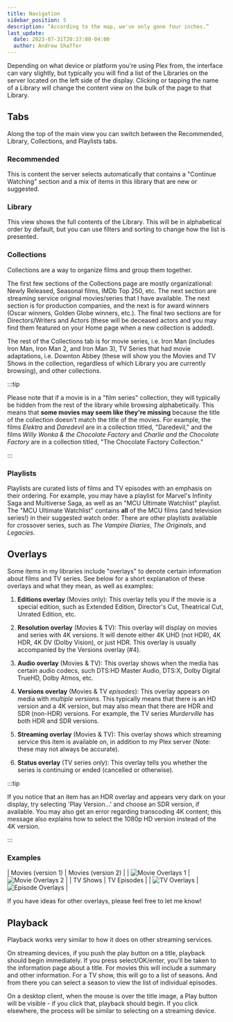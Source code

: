 ```yaml
---
title: Navigation
sidebar_position: 5
description: “According to the map, we've only gone four inches.”
last_update:
  date: 2023-07-31T20:37:00-04:00
  author: Andrew Shaffer
---
```


Depending on what device or platform you're using Plex from, the interface can vary slightly, but typically you will find a list of the Libraries on the server located on the left side of the display. Clicking or tapping the name of a Library will change the content view on the bulk of the page to that Library.

## Tabs

Along the top of the main view you can switch between the Recommended, Library, Collections, and Playlists tabs.

### Recommended

This is content the server selects automatically that contains a "Continue Watching" section and a mix of items in this library that are new or suggested.

### Library

This view shows the full contents of the Library. This will be in alphabetical order by default, but you can use filters and sorting to change how the list is presented.

### Collections

Collections are a way to organize films and group them together.

The first few sections of the Collections page are mostly organizational: Newly Released, Seasonal films, IMDb Top 250, etc. The next section are streaming service original movies/series that I have available. The next section is for production companies, and the next is for award winners (Oscar winners, Golden Globe winners, etc.). The final two sections are for Directors/Writers and Actors (these will be deceased actors and you may find them featured on your Home page when a new collection is added).

The rest of the Collections tab is for movie series, i.e. Iron Man (includes Iron Man, Iron Man 2, and Iron Man 3), TV Series that had movie adaptations, i.e. Downton Abbey (these will show you the Movies and TV Shows in the collection, regardless of which Library you are currently browsing), and other collections.

:::tip

Please note that if a movie is in a "film series" collection, they will typically be hidden from the rest of the library while browsing alphabetically. This means that **some movies may seem like they're missing** because the title of the collection doesn't match the title of the movies. For example, the films *Elektra* and *Daredevil* are in a collection titled, "Daredevil," and the films *Willy Wonka & the Chocolate Factory* and *Charlie and the Chocolate Factory* are in a collection titled, "The Chocolate Factory Collection."

:::

### Playlists

Playlists are curated lists of films and TV episodes with an emphasis on their ordering. For example, you may have a playlist for Marvel's Infinity Saga and Multiverse Saga, as well as an "MCU Ultimate Watchlist" playlist. The "MCU Ultimate Watchlist" contains **all** of the MCU films (and television series!) in their suggested watch order. There are other playlists available for crossover series, such as *The Vampire Diaries*, *The Originals*, and *Legacies*.

## Overlays

Some items in my libraries include "overlays" to denote certain information about films and TV series. See below for a short explanation of these overlays and what they mean, as well as examples:

1. **Editions overlay** (Movies only): This overlay tells you if the movie is a special edition, such as Extended Edition, Director's Cut, Theatrical Cut, Unrated Edition, etc.

2. **Resolution overlay** (Movies & TV): This overlay will display on movies and series with 4K versions. It will denote either 4K UHD (not HDR), 4K HDR, 4K DV (Dolby Vision), or just HDR. This overlay is usually accompanied by the Versions overlay (#4).

3. **Audio overlay** (Movies & TV): This overlay shows when the media has certain audio codecs, such DTS:HD Master Audio, DTS:X, Dolby Digital TrueHD, Dolby Atmos, etc.

4. **Versions overlay** (Movies & TV *episodes*): This overlay appears on media with *multiple versions*. This typically means that there is an HD version and a 4K version, but may also mean that there are HDR and SDR (non-HDR) versions. For example, the TV series *Murderville* has both HDR and SDR versions.

5. **Streaming overlay** (Movies & TV): This overlay shows which streaming service this item is available on, in addition to my Plex server (Note: these may not always be accurate).

6. **Status overlay** (TV series *only*): This overlay tells you whether the series is continuing or ended (cancelled or otherwise).

:::tip

If you notice that an item has an HDR overlay and appears very dark on your display, try selecting 'Play Version...' and choose an SDR version, if available. You may also get an error regarding transcoding 4K content; this message also explains how to select the 1080p HD version instead of the 4K version.

:::

### Examples

| Movies (version 1)                          | Movies (version 2)                          |
| ![Movie Overlays 1](./img/overlays-1.png)   | ![Movie Overlays 2](./img/overlays-2.png)   |
| TV Shows                                    | TV Episodes                                 |
| ![TV Overlays](./img/overlays-3.png)        | ![Episode Overlays](./img/overlays-4.png)   |

If you have ideas for other overlays, please feel free to let me know!

## Playback

Playback works very similar to how it does on other streaming services.

On streaming devices, if you push the play button on a title, playback should begin immediately. If you press select/OK/enter, you'll be taken to the information page about a title. For movies this will include a summary and other information. For a TV show, this will go to a list of seasons. And from there you can select a season to view the list of individual episodes.

On a desktop client, when the mouse is over the title image, a Play button will be visible - if you click that, playback should begin. If you click elsewhere, the process will be similar to selecting on a streaming device.
